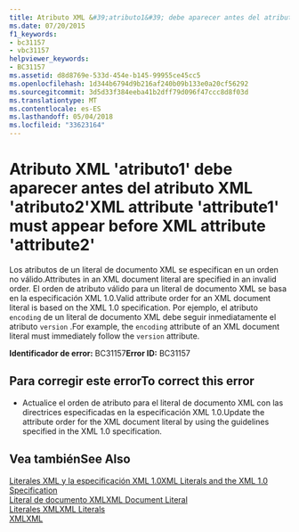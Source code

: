 ```yaml
---
title: Atributo XML &#39;atributo1&#39; debe aparecer antes del atributo XML &#39;atributo2&#39;
ms.date: 07/20/2015
f1_keywords:
- bc31157
- vbc31157
helpviewer_keywords:
- BC31157
ms.assetid: d8d8769e-533d-454e-b145-99955ce45cc5
ms.openlocfilehash: 1d344b6794d9b216af240b09b133e0a20cf56292
ms.sourcegitcommit: 3d5d33f384eeba41b2dff79d096f47ccc8d8f03d
ms.translationtype: MT
ms.contentlocale: es-ES
ms.lasthandoff: 05/04/2018
ms.locfileid: "33623164"
---
```

# <a name="xml-attribute-39attribute139-must-appear-before-xml-attribute-39attribute239"></a><span data-ttu-id="47719-102">Atributo XML &#39;atributo1&#39; debe aparecer antes del atributo XML &#39;atributo2&#39;</span><span class="sxs-lookup"><span data-stu-id="47719-102">XML attribute &#39;attribute1&#39; must appear before XML attribute &#39;attribute2&#39;</span></span>
<span data-ttu-id="47719-103">Los atributos de un literal de documento XML se especifican en un orden no válido.</span><span class="sxs-lookup"><span data-stu-id="47719-103">Attributes in an XML document literal are specified in an invalid order.</span></span> <span data-ttu-id="47719-104">El orden de atributo válido para un literal de documento XML se basa en la especificación XML 1.0.</span><span class="sxs-lookup"><span data-stu-id="47719-104">Valid attribute order for an XML document literal is based on the XML 1.0 specification.</span></span> <span data-ttu-id="47719-105">Por ejemplo, el atributo `encoding` de un literal de documento XML debe seguir inmediatamente el atributo `version` .</span><span class="sxs-lookup"><span data-stu-id="47719-105">For example, the `encoding` attribute of an XML document literal must immediately follow the `version` attribute.</span></span>  
  
 <span data-ttu-id="47719-106">**Identificador de error:** BC31157</span><span class="sxs-lookup"><span data-stu-id="47719-106">**Error ID:** BC31157</span></span>  
  
## <a name="to-correct-this-error"></a><span data-ttu-id="47719-107">Para corregir este error</span><span class="sxs-lookup"><span data-stu-id="47719-107">To correct this error</span></span>  
  
-   <span data-ttu-id="47719-108">Actualice el orden de atributo para el literal de documento XML con las directrices especificadas en la especificación XML 1.0.</span><span class="sxs-lookup"><span data-stu-id="47719-108">Update the attribute order for the XML document literal by using the guidelines specified in the XML 1.0 specification.</span></span>  
  
## <a name="see-also"></a><span data-ttu-id="47719-109">Vea también</span><span class="sxs-lookup"><span data-stu-id="47719-109">See Also</span></span>  
 [<span data-ttu-id="47719-110">Literales XML y la especificación XML 1.0</span><span class="sxs-lookup"><span data-stu-id="47719-110">XML Literals and the XML 1.0 Specification</span></span>](../../visual-basic/programming-guide/language-features/xml/xml-literals-and-the-xml-1-0-specification.md)  
 [<span data-ttu-id="47719-111">Literal de documento XML</span><span class="sxs-lookup"><span data-stu-id="47719-111">XML Document Literal</span></span>](../../visual-basic/language-reference/xml-literals/xml-document-literal.md)  
 [<span data-ttu-id="47719-112">Literales XML</span><span class="sxs-lookup"><span data-stu-id="47719-112">XML Literals</span></span>](../../visual-basic/language-reference/xml-literals/index.md)  
 [<span data-ttu-id="47719-113">XML</span><span class="sxs-lookup"><span data-stu-id="47719-113">XML</span></span>](../../visual-basic/programming-guide/language-features/xml/index.md)
